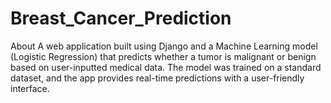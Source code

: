 # Breast_Cancer_Prediction
About A web application built using Django and a Machine Learning model (Logistic Regression) that predicts whether a tumor is malignant or benign based on user-inputted medical data. The model was trained on a standard dataset, and the app provides real-time predictions with a user-friendly interface.
